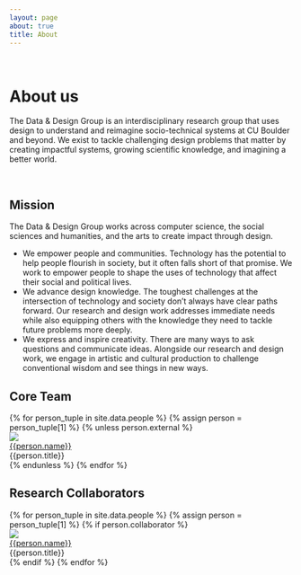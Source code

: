 ```yaml
---
layout: page
about: true
title: About
---
```


<div class="pure-g">
  <div class="pure-u-md-1-12">
  &nbsp;
  </div>
  <div class="pure-u-1 pure-u-md-11-12">
    <h1>About us</h1>
  </div>
</div>

<div class="pure-g">
  <div class="pure-u-1 pure-u-md-1-2">
    <p>
      The <span class="dnd">Data & Design</span> Group is an interdisciplinary research group that uses design to understand and reimagine socio-technical systems at CU Boulder and beyond. We exist to tackle challenging design problems that matter by creating impactful systems, growing scientific knowledge, and imagining a better world.
    </p>
  </div>
</div>

<div class="pure-g">
  <div class="pure-u-md-1-4">&nbsp;</div>
  <div class="pure-u-1 pure-u-md-1-2">
    <h2>Mission</h2>
    <p>
      The <span class="dnd">Data & Design</span> Group works across computer science, the social sciences and humanities, and the arts to create impact through design.
    </p>
    <ul>
      <li>
        <span class="mission-item">We empower people and communities.</span>
        Technology has the potential to help people flourish in society, but it often falls short of that promise. We work to empower people to shape the uses of technology that affect their social and political lives.
      </li>
      <li>
        <span class="mission-item">We advance design knowledge.</span> The toughest challenges at the intersection of technology and society don’t always have clear paths forward. Our research and design work addresses immediate needs while also equipping others with the knowledge they need to tackle future problems more deeply.
      </li>
      <li>
        <span class="mission-item">We express and inspire creativity.</span>
        There are many ways to ask questions and communicate ideas.
        Alongside our research and design work, we engage in artistic and cultural production to challenge conventional wisdom and see things in new ways.
      </li>
    </ul>
  </div>
</div>

<div class="pure-g">
  <div class="pure-u-1 pure-u-md-1-2">
    <h2>Core Team</h2>
    <div class="people-container">
      {% for person_tuple in site.data.people %}
        {% assign person = person_tuple[1] %}
        {% unless person.external %}
        <div class="person">
          <div class="portrait monotone">
            <a href="{{person.url}}">
              <img src="/imgs/people/{{person_tuple[0]}}.jpg" aria-hidden="true"/>
            </a>
          </div>
          <div class="person-name"><a href="{{person.url}}">{{person.name}}</a></div>
          <div class="person-title">{{person.title}}</div>
        </div>
        {% endunless %}
      {% endfor %}
    </div>
  </div>
</div>

<div class="pure-g">
  <div class="pure-u-1 pure-u-md-1-2">
    <h2>Research Collaborators</h2>
    <div class="people-container">
      {% for person_tuple in site.data.people %}
        {% assign person = person_tuple[1] %}
        {% if person.collaborator %}
        <div class="person">
          <div class="portrait monotone">
            <a href="{{person.url}}">
              <img src="/imgs/people/{{person_tuple[0]}}.jpg" aria-hidden="true"/>
            </a>
          </div>
          <div class="person-name"><a href="{{person.url}}">{{person.name}}</a></div>
          <div class="person-title">{{person.title}}</div>
        </div>
        {% endif %}
      {% endfor %}
    </div>
  </div>
</div>
